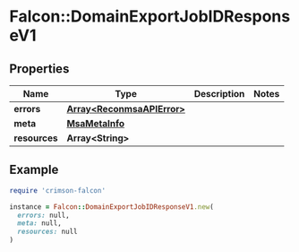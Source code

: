 # Falcon::DomainExportJobIDResponseV1

## Properties

| Name | Type | Description | Notes |
| ---- | ---- | ----------- | ----- |
| **errors** | [**Array&lt;ReconmsaAPIError&gt;**](ReconmsaAPIError.md) |  |  |
| **meta** | [**MsaMetaInfo**](MsaMetaInfo.md) |  |  |
| **resources** | **Array&lt;String&gt;** |  |  |

## Example

```ruby
require 'crimson-falcon'

instance = Falcon::DomainExportJobIDResponseV1.new(
  errors: null,
  meta: null,
  resources: null
)
```

